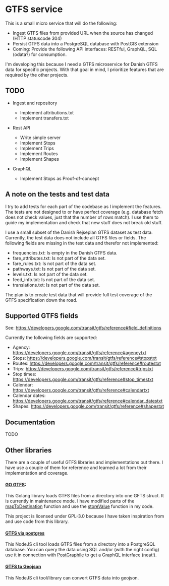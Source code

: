 # GTFS service

This is a small micro service that will do the following:

- Ingest GTFS files from provided URL when the source has changed (HTTP statuscode 304)
- Persist GTFS data into a PostgreSQL database with PostGIS extension
- Coming: Provide the following API interfaces: RESTful, GraphQL, SQL (odata?) for consumption.

I'm developing this because I need a GTFS microservice for Danish GTFS data for specific projects. With that goal in mind, I prioritize features that are required by the other projects. 

## TODO

- Ingest and repository
    - Implement attributions.txt
    - Implement transfers.txt

- Rest API 
    - Write simple server
    - Implement Stops
    - Implement Trips
    - Implement Routes
    - Implement Shapes

- GraphQL
    - Implement Stops as Proof-of-concept

## A note on the tests and test data
I try to add tests for each part of the codebase as I implement the features. The tests are not designed to or have perfect coverage (e.g. database fetch does not check values, just that the number of rows match). I use them to guide my implementation and check that new stuff does not break old stuff. 

I use a small subset of the Danish Rejseplan GTFS dataset as test data. Currently, the test data does not include all GTFS files or fields. The following fields are missing in the test data and therefor not implemented:

- frequencies.txt: Is empty in the Danish GTFS data. 
- fare_attributes.txt: Is not part of the data set.
- fare_rules.txt: Is not part of the data set.
- pathways.txt: Is not part of the data set.
- levels.txt: Is not part of the data set.
- feed_info.txt: Is not part of the data set.
- translations.txt: Is not part of the data set.

The plan is to create test data that will provide full test coverage of the GTFS specification down the road. 

## Supported GTFS fields

See: https://developers.google.com/transit/gtfs/reference#field_definitions

Currently the following fields are supported:

- Agency: https://developers.google.com/transit/gtfs/reference#agencytxt
- Stops: https://developers.google.com/transit/gtfs/reference#stopstxt
- Routes: https://developers.google.com/transit/gtfs/reference#routestxt
- Trips: https://developers.google.com/transit/gtfs/reference#tripstxt
- Stop times: https://developers.google.com/transit/gtfs/reference#stop_timestxt
- Calendar: https://developers.google.com/transit/gtfs/reference#calendartxt
- Calendar dates: https://developers.google.com/transit/gtfs/reference#calendar_datestxt
- Shapes: https://developers.google.com/transit/gtfs/reference#shapestxt


## Documentation
TODO

## Other libraries
There are a couple of useful GTFS libraries and implementations out there. I have use a couple of them for reference and learned a lot from their implementation and coverage. 

#### [GO GTFS](https://github.com/artonge/go-gtfs):
This Golang library loads GTFS files from a directory into one GFTS struct. It is currently in maintenance mode. I have modified parts of the [mapToDestination](https://github.com/artonge/go-csv-tag/blob/4b40f225e91a009021bac2ae6fd04a3d90c58b12/load.go#L142) function and use the [storeValue](https://github.com/artonge/go-csv-tag/blob/4b40f225e91a009021bac2ae6fd04a3d90c58b12/load.go#L194) function in my code. 

This project is licensed under GPL-3.0 because I have taken inspiration from and use code from this library.

#### [GTFS via postgres](https://github.com/public-transport/gtfs-via-postgres)
This NodeJS cli tool loads GTFS files from a directory into a PostgreSQL database. You can query the data using SQL and/or (with the right config) use it in connection with [PostGraphile](https://www.graphile.org/postgraphile/) to get a GraphQL interface (neat!).

#### [GTFS to Geojson](https://github.com/BlinkTagInc/gtfs-to-geojson)
This NodeJS cli tool/library can convert GTFS data into geojson. 
